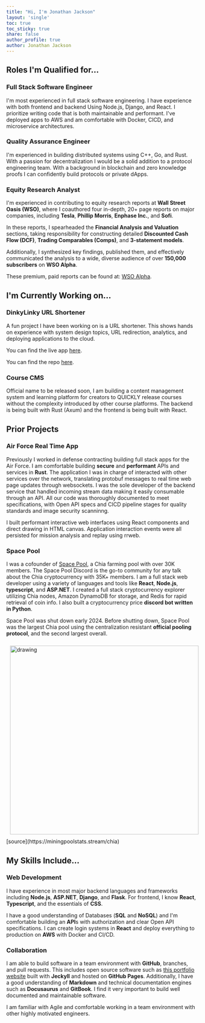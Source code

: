 ```yaml
---
title: "Hi, I'm Jonathan Jackson"
layout: 'single'
toc: true
toc_sticky: true
share: false
author_profile: true
author: Jonathan Jackson
---
```


<link rel="stylesheet" href="assets/css/custom.css">

## Roles I'm Qualified for...

### Full Stack Software Engineer

I'm most experienced in full stack software engineering. I have experience with both frontend and backend Using Node.js, Django, and React. I prioritize writing code that is both maintainable and performant. I've deployed apps to AWS and am comfortable with Docker, CICD, and microservice architectures.

### Quality Assurance Engineer

I'm experienced in building distributed systems using C++, Go, and Rust. With a passion for decentralization I would be a solid addition to a protocol engineering team. With a background in blockchain and zero knowledge proofs I can confidently build protocols or private dApps.

### Equity Research Analyst
I'm experienced in contributing to equity research reports at **Wall Street Oasis (WSO)**, where I coauthored four in-depth, 20+ page reports on major companies, including **Tesla**, **Phillip Morris**, **Enphase Inc.**, and **Sofi**.  

In these reports, I spearheaded the **Financial Analysis and Valuation** sections, taking responsibility for constructing detailed **Discounted Cash Flow (DCF)**, **Trading Comparables (Comps)**, and **3-statement models**.  

Additionally, I synthesized key findings, published them, and effectively communicated the analysis to a wide, diverse audience of over **150,000 subscribers** on **WSO Alpha**.

These premium, paid reports can be found at: [WSO Alpha](https://www.wallstreetoasis.com/wso-alpha).

## I'm Currently Working on...

### DinkyLinky URL Shortener

A fun project I have been working on is a URL shortener. This shows hands on experience with system design topics, URL redirection, analytics, and deploying applications to the cloud.

You can find the live app [here](#).

You can find the repo [here](#).

### Course CMS

Official name to be released soon, I am building a content management system and learning platform for creators to QUICKLY release courses without the complexity introduced by other course platforms. The backend is being built with Rust (Axum) and the frontend is being built with React.

## Prior Projects

### Air Force Real Time App

Previously I worked in defense contracting building full stack apps for the Air Force. I am comfortable building **secure** and **performant** APIs and services in **Rust**. The application I was in charge of interacted with other services over the network, translating protobuf messages to real time web page updates through websockets. I was the sole developer of the backend service that handled incoming stream data making it easily consumable through an API. All our code was thoroughly documented to meet specifications, with Open API specs and CICD pipeline stages for quality standards and image security scanninng.

I built performant interactive web interfaces using React components and direct drawing in HTML canvas. Application interaction events were all persisted for mission analysis and replay using rrweb.

### Space Pool

I was a cofounder of [Space Pool](http://pool.space), a Chia farming pool with over 30K members. The Space Pool Discord is the go-to community for any talk about the Chia cryptocurrency with 35K+ members. I am a full stack web developer using a variety of languages and tools like **React**, **Node.js**, **typescript**, and **ASP.NET**. I created a full stack cryptocurrency explorer utilizing Chia nodes, Amazon DynamoDB for storage, and Redis for rapid retrieval of coin info. I also built a cryptocurrency price **discord bot written in Python**.

Space Pool was shut down early 2024. Before shutting down, Space Pool was the largest Chia pool using the centralization resistant **official pooling protocol**, and the second largest overall.

<img style="padding: 10px;" src="assets/images/pool-rank.png" alt="drawing" width="500"/>  
[source](https://miningpoolstats.stream/chia)

## My Skills Include...

### Web Development

I have experience in most major backend languages and frameworks including **Node.js**, **ASP.NET**, **Django**, and **Flask**. For frontend, I know **React**, **Typescript**, and the essentials of **CSS**.

I have a good understanding of Databases (**SQL** and **NoSQL**) and I'm comfortable building an **API**s with authorization and clear Open API specifications. I can create login systems in **React** and deploy everything to production on **AWS** with Docker and CI/CD.

### Collaboration

I am able to build software in a team environment with **GitHub**, branches, and pull requests. This includes open source software such as [this portfolio website](https://github.com/imjonathanjackson/imjonathanjackson.github.io) built with **Jeckyll** and hosted on **GitHub Pages**. Additionally, I have a good understanding of **Markdown** and technical documentation engines such as **Docusaurus** and **GitBook**. I find it very important to build well documented and maintainable software.

I am familiar with Agile and comfortable working in a team environment with other highly motivated engineers.
